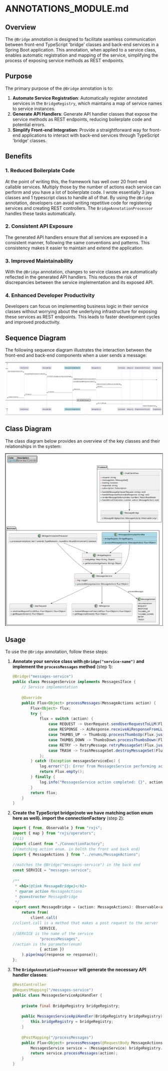 # ANNOTATIONS\_MODULE.md

## Overview

The `@Bridge` annotation is designed to facilitate seamless communication between front-end TypeScript 'bridge' classes and back-end services in a Spring Boot application. This annotation, when applied to a service class, enables automatic registration and mapping of the service, simplifying the process of exposing service methods as REST endpoints.

## Purpose

The primary purpose of the `@Bridge` annotation is to:

1. **Automate Service Registration**: Automatically register annotated services in the `BridgeRegistry`, which maintains a map of service names to service instances.
2. **Generate API Handlers**: Generate API handler classes that expose the service methods as REST endpoints, reducing boilerplate code and potential errors.
3. **Simplify Front-end Integration**: Provide a straightforward way for front-end applications to interact with back-end services through TypeScript 'bridge' classes.

## Benefits

### 1. Reduced Boilerplate Code

At the point of writing this, the framework has well over 20 front-end 
callable services. Multiply those by the number of actions each service
can perform and you have a lot of boilerplate code. I wrote essentially 3
java classes and 1 typescript class to handle all of that.
By using the `@Bridge` annotation, developers can avoid writing repetitive code for registering services and creating REST controllers. The `BridgeAnnotationProcessor` handles these tasks automatically.

### 2. Consistent API Exposure

The generated API handlers ensure that all services are exposed in a consistent manner, following the same conventions and patterns. This consistency makes it easier to maintain and extend the application.

### 3. Improved Maintainability

With the `@Bridge` annotation, changes to service classes are automatically reflected in the generated API handlers. This reduces the risk of discrepancies between the service implementation and its exposed API.

### 4. Enhanced Developer Productivity

Developers can focus on implementing business logic in their service classes without worrying about the underlying infrastructure for exposing these services as REST endpoints. This leads to faster development cycles and improved productivity.

## Sequence Diagram

The following sequence diagram illustrates the interaction between the front-end and back-end components when a user sends a message:

![Sequence Diagram](pumles/sequence.png)

## Class Diagram

The class diagram below provides an overview of the key classes and their relationships in the system:

![Class Diagram](pumles/class.png)

## Usage

To use the `@Bridge` annotation, follow these steps:

1. **Annotate your service class with `@Bridge("service-name")` and implement the `processMessages` method** (step 1):
    ```java
    @Bridge("messages-service")
    public class MessagesService implements MessagesIface {
        // Service implementation

        @Override
        public Flux<Object> processMessages(MessageActions action) {
            Flux<Object> flux;
            try {
                flux = switch (action) {
                    case REQUEST -> UserRequest.sendUserRequestToLLM(Flux.just(new Object()));
                    case RESPONSE -> AiResponse.receiveAiResponseFromLLM(Flux.just(new Object()));
                    case THUMBS_UP -> ThumbsUp.processThumbsUp(Flux.just(new Object()));
                    case THUMBS_DOWN -> ThumbsDown.processThumbsDown(Flux.just(new Object()));
                    case RETRY -> RetryMessage.retryMessageSet(Flux.just(new Object().toString()));
                    case TRASH -> TrashMessageSet.destroyMessageSet(Flux.just(new Object()));
                };
            } catch (Exception messagesServiceExc) {
                log.error("{}: Error from MessagesService performing action:", action, messagesServiceExc);
                return Flux.empty();
            } finally {
                log.info("MessagesService action completed: {}", action);
            }
            return flux;
        }
    }
    ```

2. **Create the TypeScript bridge(note we have matching action enum here 
   as well). import the connectionFactory** (step 2):
    ```typescript
    import { from, Observable } from "rxjs";
    import { map } from "rxjs/operators";
   //(1)
    import client from "./ConnectionFactory";
   //(matching action enum. in bolth the front and back end)
    import { MessageActions } from "../enums/MessageActions";

   //matches the @Bridge("messages-service") in the back end
    const SERVICE = "messages-service";

    /**
     * <h1>{@link MessageBridge}</h1>
     * @param action MessageActions
     * @constructor MessageBridge
     */
    export const MessageBridge = (action: MessageActions): Observable<any> => {
        return from(
            client.call(
   //client.call is a method that makes a post request to the server
                SERVICE,
   //SERVICE is the name of the service
                "processMessages",
   //action is the parameter(enum)
                { action })
        ).pipe(map(response => response));
    };
    ```

3. **The `BridgeAnnotationProcessor` will generate the necessary API 
    handler classes**:
    ```java
    @RestController
    @RequestMapping("/messages-service")
    public class MessagesServiceApiHandler {

        private final BridgeRegistry bridgeRegistry;

        public MessagesServiceApiHandler(BridgeRegistry bridgeRegistry) {
            this.bridgeRegistry = bridgeRegistry;
        }

        @PostMapping("/processMessages")
        public Flux<Object> processMessages(@RequestBody MessageActions action) {
            MessagesService service = (MessagesService) bridgeRegistry.getService("messages-service");
            return service.processMessages(action);
        }
    }
    ```
